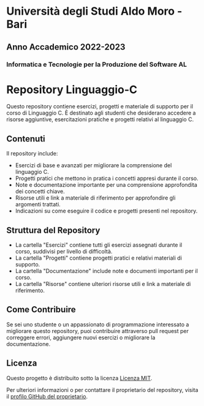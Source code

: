 # Università degli Studi Aldo Moro - Bari

## Anno Accademico 2022-2023

### Informatica e Tecnologie per la Produzione del Software AL

# Repository Linguaggio-C

Questo repository contiene esercizi, progetti e materiale di supporto per il corso di Linguaggio C. È destinato agli studenti che desiderano accedere a risorse aggiuntive, esercitazioni pratiche e progetti relativi al linguaggio C.

## Contenuti

Il repository include:

- Esercizi di base e avanzati per migliorare la comprensione del linguaggio C.
- Progetti pratici che mettono in pratica i concetti appresi durante il corso.
- Note e documentazione importante per una comprensione approfondita dei concetti chiave.
- Risorse utili e link a materiale di riferimento per approfondire gli argomenti trattati.
- Indicazioni su come eseguire il codice e progetti presenti nel repository.

## Struttura del Repository

- La cartella "Esercizi" contiene tutti gli esercizi assegnati durante il corso, suddivisi per livello di difficoltà.
- La cartella "Progetti" contiene progetti pratici e relativi materiali di supporto.
- La cartella "Documentazione" include note e documenti importanti per il corso.
- La cartella "Risorse" contiene ulteriori risorse utili e link a materiale di riferimento.

## Come Contribuire

Se sei uno studente o un appassionato di programmazione interessato a migliorare questo repository, puoi contribuire attraverso pull request per correggere errori, aggiungere nuovi esercizi o migliorare la documentazione.

## Licenza

Questo progetto è distribuito sotto la licenza [Licenza MIT](https://opensource.org/licenses/MIT).

Per ulteriori informazioni o per contattare il proprietario del repository, visita il [profilo GitHub del proprietario](https://github.com/checcoconf).

